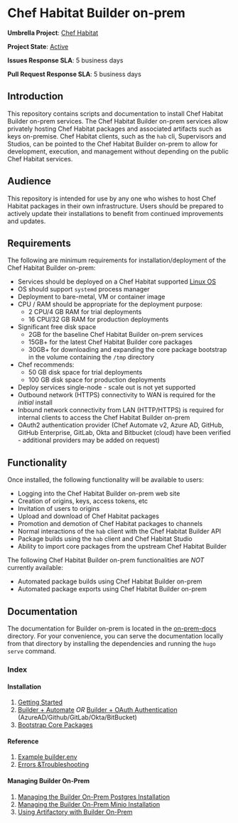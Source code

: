 # Chef Habitat Builder on-prem

**Umbrella Project**: [Chef Habitat](https://github.com/habitat-sh/habitat)

**Project State**: [Active](https://github.com/chef/chef-oss-practices/blob/master/repo-management/repo-states.md#active)

**Issues Response SLA**: 5 business days

**Pull Request Response SLA**: 5 business days

## Introduction

This repository contains scripts and documentation to install Chef Habitat Builder on-prem services. The Chef Habitat Builder on-prem services allow privately hosting Chef Habitat packages and associated artifacts such as keys on-premise. Chef Habitat clients, such as the `hab` cli, Supervisors and Studios, can be pointed to the Chef Habitat Builder on-prem to allow for development, execution, and management without depending on the public Chef Habitat services.

## Audience

This repository is intended for use by any one who wishes to host Chef Habitat packages in their own infrastructure. Users should be prepared to actively update their installations to benefit from continued improvements and updates.

## Requirements

The following are minimum requirements for installation/deployment of the Chef Habitat Builder on-prem:

* Services should be deployed on a Chef Habitat supported [Linux OS](https://www.habitat.sh/docs/install-habitat/)
* OS should support `systemd` process manager
* Deployment to bare-metal, VM or container image
* CPU / RAM should be appropriate for the deployment purpose:
  * 2 CPU/4 GB RAM for trial deployments
  * 16 CPU/32 GB RAM for production deployments
* Significant free disk space
  * 2GB for the baseline Chef Habitat Builder on-prem services
  * 15GB+ for the latest Chef Habitat Builder core packages
  * 30GB+ for downloading and expanding the core package bootstrap in the volume containing the `/tmp` directory
* Chef recommends:
  * 50 GB disk space for trial deployments
  * 100 GB disk space for production deployments
* Deploy services single-node - scale out is not yet supported
* Outbound network (HTTPS) connectivity to WAN is required for the _initial_ install
* Inbound network connectivity from LAN (HTTP/HTTPS) is required for internal clients to access the Chef Habitat Builder on-prem
* OAuth2 authentication provider (Chef Automate v2, Azure AD, GitHub, GitHub Enterprise, GitLab, Okta and Bitbucket (cloud) have been verified - additional providers may be added on request)

## Functionality

Once installed, the following functionality will be available to users:

* Logging into the Chef Habitat Builder on-prem web site
* Creation of origins, keys, access tokens, etc
* Invitation of users to origins
* Upload and download of Chef Habitat packages
* Promotion and demotion of Chef Habitat packages to channels
* Normal interactions of the `hab` client with the Chef Habitat Builder API
* Package builds using the `hab` client and Chef Habitat Studio
* Ability to import core packages from the upstream Chef Habitat Builder

The following Chef Habitat Builder on-prem functionalities are *NOT* currently available:

* Automated package builds using Chef Habitat Builder on-prem
* Automated package exports using Chef Habitat Builder on-prem

## Documentation

The documentation for Builder on-prem is located in the [on-prem-docs](on-prem-docs/README.md) directory. For your convenience, you can serve the documentation locally from that directory by installing the dependencies and running the `hugo serve` command.

### Index

#### Installation

1. [Getting Started](on-prem-docs/content/docs/getting-started.md)
1. [Builder + Automate](on-prem-docs/content/docs/builder-automate.md) *OR* [Builder + OAuth Authentication](on-prem-docs/content/docs/builder-auth.md) (AzureAD/Github/GitLab/Okta/BitBucket)
1. [Bootstrap Core Packages](on-prem-docs/content/docs/bootstrap-core.md)

#### Reference

1. [Example builder.env](on-prem-docs/content/docs/builder-example.md)
1. [Errors &Troubleshooting](on-prem-docs/content/docs/troubleshooting.md)

#### Managing Builder On-Prem

1. [Managing the Builder On-Prem Postgres Installation](on-prem-docs/content/docs/postgres.md)
1. [Managing the Builder On-Prem Minio Installation](on-prem-docs/content/docs/minio.md)
1. [Using Artifactory with Builder On-Prem](on-prem-docs/content/docs/artifactory.md)
